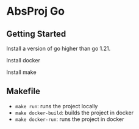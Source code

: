 # AbsProj Go

## Getting Started

Install a version of go higher than go 1.21.

Install docker

Install make

## Makefile

- `make run`: runs the project locally
- `make docker-build`: builds the project in docker
- `make docker-run`: runs the project in docker